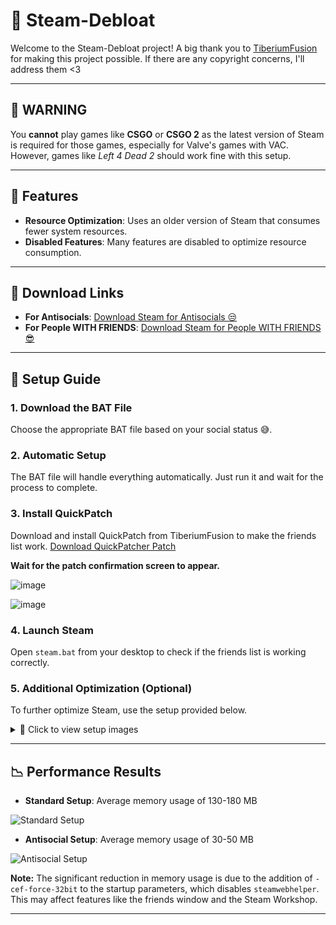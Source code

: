 # 🌟 Steam-Debloat

Welcome to the Steam-Debloat project! A big thank you to [TiberiumFusion](https://github.com/TiberiumFusion) for making this project possible. If there are any copyright concerns, I'll address them <3

---

## 🚨 WARNING

You **cannot** play games like **CSGO** or **CSGO 2** as the latest version of Steam is required for those games, especially for Valve's games with VAC. However, games like *Left 4 Dead 2* should work fine with this setup. 

---

## 🎯 Features

- **Resource Optimization**: Uses an older version of Steam that consumes fewer system resources.
- **Disabled Features**: Many features are disabled to optimize resource consumption.

---

## 💾 Download Links

- **For Antisocials**: [Download Steam for Antisocials 😒](https://github.com/mtytyx/Steam-Debloat/releases/download/steam-low.ram/Steam-Antisocial-Github-mtytyx)
- **For People WITH FRIENDS**: [Download Steam for People WITH FRIENDS 😎](https://github.com/mtytyx/Steam-Debloat/releases/download/steam-low.ram/Steam-Github-mtytyx.bat)

---

## 🚀 Setup Guide

### 1. Download the BAT File

Choose the appropriate BAT file based on your social status 😅.

### 2. Automatic Setup

The BAT file will handle everything automatically. Just run it and wait for the process to complete.

### 3. Install QuickPatch

Download and install QuickPatch from TiberiumFusion to make the friends list work.
[Download QuickPatcher Patch](https://github.com/TiberiumFusion/FixedSteamFriendsUI/releases/tag/Release-v3.0.1)

**Wait for the patch confirmation screen to appear.**

![image](https://github.com/mtytyx/Steam-Debloat-/assets/168254237/90d55cae-556d-4101-ba45-bb3fd56c74e6)
<p></p>

![image](https://github.com/mtytyx/Steam-Debloat-/assets/168254237/af15e452-cd63-45f7-aa39-a5bca465d8ad)
<p></p>

### 4. Launch Steam

Open `steam.bat` from your desktop to check if the friends list is working correctly.

### 5. Additional Optimization (Optional)

To further optimize Steam, use the setup provided below.

<details>
<summary>📸 Click to view setup images</summary>

![Setup Image 1](https://github.com/mtytyx/Steam-Debloat-/assets/168254237/5e67f706-4836-4f14-81d1-b1f3fc6914a7)
![Setup Image 2](https://github.com/mtytyx/Steam-Debloat-/assets/168254237/53c4a824-c4df-442f-805f-502639d790f7)
![Setup Image 3](https://github.com/mtytyx/Steam-Debloat-/assets/168254237/957d8f8b-6486-4394-8eaa-b035d608045a)
![Setup Image 4](https://github.com/mtytyx/Steam-Debloat-/assets/168254237/8405bc8e-9876-4db4-aaf9-d8966485c04c)
![Setup Image 5](https://github.com/mtytyx/Steam-Debloat-/assets/168254237/edb76bc4-a5b8-4ec8-89b6-0fef918910e4)
![Setup Image 6](https://github.com/mtytyx/Steam-Debloat-/assets/168254237/f07c2c50-457f-485c-9ef6-1c78b01c10a1)
![Setup Image 7](https://github.com/mtytyx/Steam-Debloat-/assets/168254237/9829ecea-654c-4161-9378-ad1fdbebc8c8)
![Setup Image 8](https://github.com/mtytyx/Steam-Debloat-/assets/168254237/7c445cfa-44b7-4ea0-85d4-76b9f24a31b5)
![Setup Image 9](https://github.com/mtytyx/Steam-Debloat-/assets/168254237/2056157a-d341-425b-a5cc-90375f9e0d1e)

</details>

---

## 📉 Performance Results

- **Standard Setup**: Average memory usage of 130-180 MB

![Standard Setup](https://github.com/mtytyx/Steam-Debloat-/assets/168254237/b8578355-a070-4e5a-8830-aed70ab6aecb)

- **Antisocial Setup**: Average memory usage of 30-50 MB

![Antisocial Setup](https://github.com/mtytyx/Steam-Debloat-/assets/168254237/6202931d-b31d-4c97-84c8-fa16bed9a06a)

**Note:** The significant reduction in memory usage is due to the addition of `-cef-force-32bit` to the startup parameters, which disables `steamwebhelper`. This may affect features like the friends window and the Steam Workshop.

---
